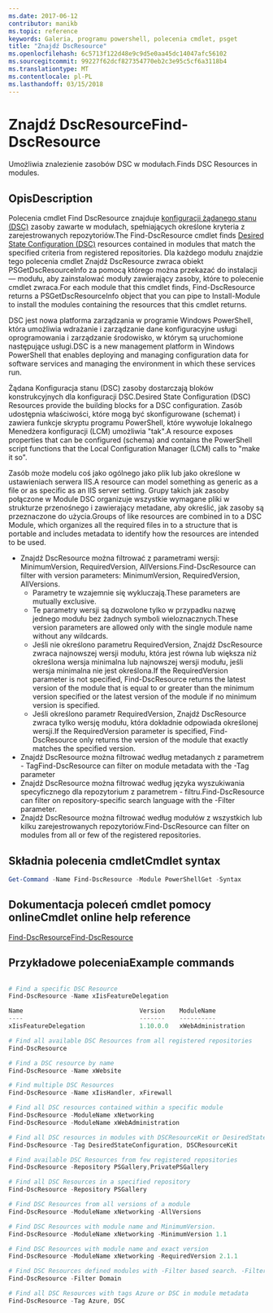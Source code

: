 ```yaml
---
ms.date: 2017-06-12
contributor: manikb
ms.topic: reference
keywords: Galeria, programu powershell, polecenia cmdlet, psget
title: "Znajdź DscResource"
ms.openlocfilehash: 6c5713f122d48e9c9d5e0aa45dc14047afc56102
ms.sourcegitcommit: 99227f62dcf827354770eb2c3e95c5cf6a3118b4
ms.translationtype: MT
ms.contentlocale: pl-PL
ms.lasthandoff: 03/15/2018
---
```

# <a name="find-dscresource"></a><span data-ttu-id="5a4ce-103">Znajdź DscResource</span><span class="sxs-lookup"><span data-stu-id="5a4ce-103">Find-DscResource</span></span>

<span data-ttu-id="5a4ce-104">Umożliwia znalezienie zasobów DSC w modułach.</span><span class="sxs-lookup"><span data-stu-id="5a4ce-104">Finds DSC Resources in modules.</span></span>

## <a name="description"></a><span data-ttu-id="5a4ce-105">Opis</span><span class="sxs-lookup"><span data-stu-id="5a4ce-105">Description</span></span>

<span data-ttu-id="5a4ce-106">Polecenia cmdlet Find DscResource znajduje [konfiguracji żądanego stanu (DSC)](https://msdn.microsoft.com/PowerShell/dsc/overview) zasoby zawarte w modułach, spełniających określone kryteria z zarejestrowanych repozytoriów.</span><span class="sxs-lookup"><span data-stu-id="5a4ce-106">The Find-DscResource cmdlet finds [Desired State Configuration (DSC)](https://msdn.microsoft.com/PowerShell/dsc/overview) resources contained in modules that match the specified criteria from registered repositories.</span></span>
<span data-ttu-id="5a4ce-107">Dla każdego modułu znajdzie tego polecenia cmdlet Znajdź DscResource zwraca obiekt PSGetDscResourceInfo za pomocą którego można przekazać do instalacji — modułu, aby zainstalować moduły zawierający zasoby, które to polecenie cmdlet zwraca.</span><span class="sxs-lookup"><span data-stu-id="5a4ce-107">For each module that this cmdlet finds, Find-DscResource returns a PSGetDscResourceInfo object that you can pipe to Install-Module to install the modules containing the resources that this cmdlet returns.</span></span>

<span data-ttu-id="5a4ce-108">DSC jest nowa platforma zarządzania w programie Windows PowerShell, która umożliwia wdrażanie i zarządzanie dane konfiguracyjne usługi oprogramowania i zarządzanie środowisko, w którym są uruchomione następujące usługi.</span><span class="sxs-lookup"><span data-stu-id="5a4ce-108">DSC is a new management platform in Windows PowerShell that enables deploying and managing configuration data for software services and managing the environment in which these services run.</span></span>

<span data-ttu-id="5a4ce-109">Żądana Konfiguracja stanu (DSC) zasoby dostarczają bloków konstrukcyjnych dla konfiguracji DSC.</span><span class="sxs-lookup"><span data-stu-id="5a4ce-109">Desired State Configuration (DSC) Resources provide the building blocks for a DSC configuration.</span></span> <span data-ttu-id="5a4ce-110">Zasób udostępnia właściwości, które mogą być skonfigurowane (schemat) i zawiera funkcje skryptu programu PowerShell, które wywołuje lokalnego Menedżera konfiguracji (LCM) umożliwia "tak".</span><span class="sxs-lookup"><span data-stu-id="5a4ce-110">A resource exposes properties that can be configured (schema) and contains the PowerShell script functions that the Local Configuration Manager (LCM) calls to "make it so".</span></span>

<span data-ttu-id="5a4ce-111">Zasób może modelu coś jako ogólnego jako plik lub jako określone w ustawieniach serwera IIS.</span><span class="sxs-lookup"><span data-stu-id="5a4ce-111">A resource can model something as generic as a file or as specific as an IIS server setting.</span></span> <span data-ttu-id="5a4ce-112">Grupy takich jak zasoby połączone w Module DSC organizuje wszystkie wymagane pliki w strukturze przenośnego i zawierający metadane, aby określić, jak zasoby są przeznaczone do użycia.</span><span class="sxs-lookup"><span data-stu-id="5a4ce-112">Groups of like resources are combined in to a DSC Module, which organizes all the required files in to a structure that is portable and includes metadata to identify how the resources are intended to be used.</span></span>

- <span data-ttu-id="5a4ce-113">Znajdź DscResource można filtrować z parametrami wersji: MinimumVersion, RequiredVersion, AllVersions.</span><span class="sxs-lookup"><span data-stu-id="5a4ce-113">Find-DscResource can filter with version parameters: MinimumVersion, RequiredVersion, AllVersions.</span></span>
  - <span data-ttu-id="5a4ce-114">Parametry te wzajemnie się wykluczają.</span><span class="sxs-lookup"><span data-stu-id="5a4ce-114">These parameters are mutually exclusive.</span></span>
  - <span data-ttu-id="5a4ce-115">Te parametry wersji są dozwolone tylko w przypadku nazwę jednego modułu bez żadnych symboli wieloznacznych.</span><span class="sxs-lookup"><span data-stu-id="5a4ce-115">These version parameters are allowed only with the single module name without any wildcards.</span></span>
  - <span data-ttu-id="5a4ce-116">Jeśli nie określono parametru RequiredVersion, Znajdź DscResource zwraca najnowszej wersji modułu, która jest równa lub większa niż określona wersja minimalna lub najnowszej wersji modułu, jeśli wersja minimalna nie jest określona.</span><span class="sxs-lookup"><span data-stu-id="5a4ce-116">If the RequiredVersion parameter is not specified, Find-DscResource returns the latest version of the module that is equal to or greater than the minimum version specified or the latest version of the module if no minimum version is specified.</span></span>
  - <span data-ttu-id="5a4ce-117">Jeśli określono parametr RequiredVersion, Znajdź DscResource zwraca tylko wersję modułu, która dokładnie odpowiada określonej wersji.</span><span class="sxs-lookup"><span data-stu-id="5a4ce-117">If the RequiredVersion parameter is specified, Find-DscResource only returns the version of the module that exactly matches the specified version.</span></span>
- <span data-ttu-id="5a4ce-118">Znajdź DscResource można filtrować według metadanych z parametrem - Tag</span><span class="sxs-lookup"><span data-stu-id="5a4ce-118">Find-DscResource can filter on module metadata with the -Tag parameter</span></span>
- <span data-ttu-id="5a4ce-119">Znajdź DscResource można filtrować według języka wyszukiwania specyficznego dla repozytorium z parametrem - filtru.</span><span class="sxs-lookup"><span data-stu-id="5a4ce-119">Find-DscResource can filter on repository-specific search language with the -Filter parameter.</span></span>
- <span data-ttu-id="5a4ce-120">Znajdź DscResource można filtrować według modułów z wszystkich lub kilku zarejestrowanych repozytoriów.</span><span class="sxs-lookup"><span data-stu-id="5a4ce-120">Find-DscResource can filter on modules from all or few of the registered repositories.</span></span>

## <a name="cmdlet-syntax"></a><span data-ttu-id="5a4ce-121">Składnia polecenia cmdlet</span><span class="sxs-lookup"><span data-stu-id="5a4ce-121">Cmdlet syntax</span></span>
```powershell
Get-Command -Name Find-DscResource -Module PowerShellGet -Syntax
```

## <a name="cmdlet-online-help-reference"></a><span data-ttu-id="5a4ce-122">Dokumentacja poleceń cmdlet pomocy online</span><span class="sxs-lookup"><span data-stu-id="5a4ce-122">Cmdlet online help reference</span></span>

[<span data-ttu-id="5a4ce-123">Find-DscResource</span><span class="sxs-lookup"><span data-stu-id="5a4ce-123">Find-DscResource</span></span>](http://go.microsoft.com/fwlink/?LinkId=517196)

## <a name="example-commands"></a><span data-ttu-id="5a4ce-124">Przykładowe polecenia</span><span class="sxs-lookup"><span data-stu-id="5a4ce-124">Example commands</span></span>
```powershell

# Find a specific DSC Resource
Find-DscResource -Name xIisFeatureDelegation

Name                                Version    ModuleName                          Repository
----                                -------    ----------                          ----------
xIisFeatureDelegation               1.10.0.0   xWebAdministration                  PSGallery

# Find all available DSC Resources from all registered repositories
Find-DscResource

# Find a DSC resource by name
Find-DscResource -Name xWebsite

# Find multiple DSC Resources
Find-DscResource -Name xIisHandler, xFirewall

# Find all DSC resources contained within a specific module
Find-DscResource -ModuleName xNetworking
Find-DscResource -ModuleName xWebAdministration

# Find all DSC resources in modules with DSCResourceKit or DesiredStateConfiguration
Find-DscResource -Tag DesiredStateConfiguration, DSCResourceKit

# Find available DSC Resources from few registered repositories
Find-DscResource -Repository PSGallery,PrivatePSGallery

# Find all DSC Resources in a specified repository
Find-DscResource -Repository PSGallery

# Find DSC Resources from all versions of a module
Find-DscResource -ModuleName xNetworking -AllVersions

# Find DSC Resources with module name and MinimumVersion.
Find-DscResource -ModuleName xNetworking -MinimumVersion 1.1

# Find DSC Resources with module name and exact version
Find-DscResource -ModuleName xNetworking -RequiredVersion 2.1.1

# Find DSC Resources defined modules with -Filter based search. -Filter searches in description and module names
Find-DscResource -Filter Domain

# Find all DSC Resources with tags Azure or DSC in module metadata
Find-DscResource -Tag Azure, DSC

```

